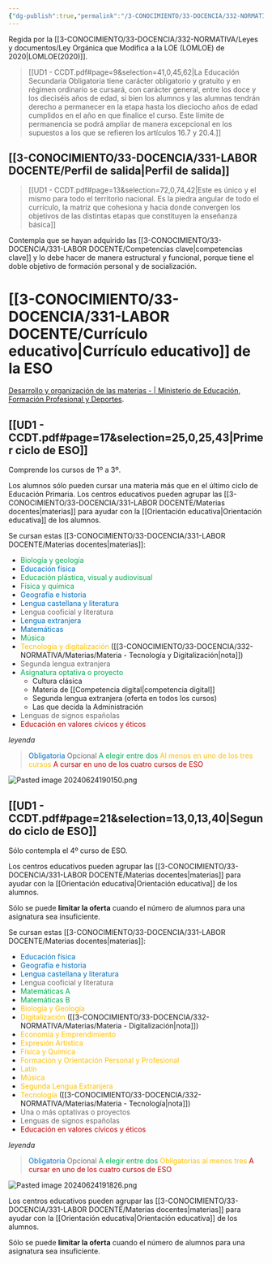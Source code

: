 ```yaml
---
{"dg-publish":true,"permalink":"/3-CONOCIMIENTO/33-DOCENCIA/332-NORMATIVA/Educación Secundaria Obligatoria (ESO)/"}
---
```


Regida por la [[3-CONOCIMIENTO/33-DOCENCIA/332-NORMATIVA/Leyes y documentos/Ley Orgánica que Modifica a la LOE (LOMLOE) de 2020\|LOMLOE(2020)]].

> [[UD1 - CCDT.pdf#page=9&selection=41,0,45,62|La Educación Secundaria Obligatoria tiene carácter obligatorio y gratuito y en régimen ordinario se cursará, con carácter general, entre los doce y los dieciséis años de edad, si bien los alumnos y las alumnas tendrán derecho a permanecer en la etapa hasta los dieciocho años de edad cumplidos en el año en que finalice el curso. Este límite de permanencia se podrá ampliar de manera excepcional en los supuestos a los que se refieren los artículos 16.7 y 20.4.]]


## [[3-CONOCIMIENTO/33-DOCENCIA/331-LABOR DOCENTE/Perfil de salida\|Perfil de salida]]
>[[UD1 - CCDT.pdf#page=13&selection=72,0,74,42|Este es único y el mismo para todo el territorio nacional. Es la piedra angular de todo el currículo, la matriz que cohesiona y hacia donde convergen los objetivos de las distintas etapas que constituyen la enseñanza básica]]

Contempla que se hayan adquirido las [[3-CONOCIMIENTO/33-DOCENCIA/331-LABOR DOCENTE/Competencias clave\|competencias clave]] y lo debe hacer de manera estructural y funcional, porque tiene el doble objetivo de formación personal y de socialización.

# [[3-CONOCIMIENTO/33-DOCENCIA/331-LABOR DOCENTE/Currículo educativo\|Currículo educativo]] de la ESO
[Desarrollo y organización de las materias - | Ministerio de Educación, Formación Profesional y Deportes](https://educagob.educacionfpydeportes.gob.es/curriculo/curriculo-lomloe/menu-curriculos-basicos/ed-secundaria-obligatoria/materias/desarrollo-materias.html).
## [[UD1 - CCDT.pdf#page=17&selection=25,0,25,43|Primer ciclo de ESO]]
Comprende los cursos de 1º a 3º.

Los alumnos sólo pueden cursar una materia más que en el último ciclo de Educación Primaria. Los centros educativos pueden agrupar las [[3-CONOCIMIENTO/33-DOCENCIA/331-LABOR DOCENTE/Materias docentes\|materias]] para ayudar con la [[Orientación educativa\|Orientación educativa]] de los alumnos.

Se cursan estas [[3-CONOCIMIENTO/33-DOCENCIA/331-LABOR DOCENTE/Materias docentes\|materias]]:
- <span style="color:rgb(0, 176, 80)">Biología y geología</span>
- <span style="color:rgb(0, 112, 192)">Educación física</span>
- <span style="color:rgb(0, 176, 80)">Educación plástica, visual y audiovisual</span>
- <span style="color:rgb(0, 176, 80)">Física y química</span>
- <span style="color:rgb(0, 112, 192)">Geografía e historia</span>
- <span style="color:rgb(0, 112, 192)">Lengua castellana y literatura</span>
- <span style="color:rgb(107, 107, 107)">Lengua cooficial y literatura</span>
- <span style="color:rgb(0, 112, 192)">Lengua extranjera</span>
- <span style="color:rgb(0, 112, 192)">Matemáticas</span>
- <span style="color:rgb(0, 176, 80)">Música</span>
- <span style="color:rgb(255, 192, 0)">Tecnología y digitalización</span> ([[3-CONOCIMIENTO/33-DOCENCIA/332-NORMATIVA/Materias/Materia - Tecnología y Digitalización\|nota]])
- <span style="color:rgb(107, 107, 107)">Segunda lengua extranjera</span>
- <span style="color:rgb(0, 176, 80)">Asignatura optativa o proyecto</span>
	- Cultura clásica
	- Materia de [[Competencia digital\|competencia digital]]
	- Segunda lengua extranjera (oferta en todos los cursos)
	- Las que decida la Administración
- <span style="color:rgb(107, 107, 107)">Lenguas de signos españolas</span>
- <span style="color:rgb(192, 0, 0)">Educación en valores cívicos y éticos</span>

*leyenda*
> <span style="color:rgb(0, 112, 192)">Obligatoria</span>
> <span style="color:rgb(107, 107, 107)">Opcional</span>
> <span style="color:rgb(0, 176, 80)">A elegir entre dos</span>
> <span style="color:rgb(255, 192, 0)">Al menos en uno de los tres cursos</span>
> <span style="color:rgb(192, 0, 0)">A cursar en uno de los cuatro cursos de ESO</span>

![Pasted image 20240624190150.png](/img/user/3-CONOCIMIENTO/33-DOCENCIA/332-NORMATIVA/MEDIA/Pasted%20image%2020240624190150.png)


## [[UD1 - CCDT.pdf#page=21&selection=13,0,13,40|Segundo ciclo de ESO]]
Sólo contempla el 4º curso de ESO.

Los centros educativos pueden agrupar las [[3-CONOCIMIENTO/33-DOCENCIA/331-LABOR DOCENTE/Materias docentes\|materias]] para ayudar con la [[Orientación educativa\|Orientación educativa]] de los alumnos.

Sólo se puede **limitar la oferta** cuando el número de alumnos para una asignatura sea insuficiente.

Se cursan estas [[3-CONOCIMIENTO/33-DOCENCIA/331-LABOR DOCENTE/Materias docentes\|materias]]:
- <span style="color:rgb(0, 112, 192)">Educación física</span>
- <span style="color:rgb(0, 112, 192)">Geografía e historia</span>
- <span style="color:rgb(0, 112, 192)">Lengua castellana y literatura</span>
- <span style="color:rgb(107, 107, 107)">Lengua cooficial y literatura</span>
- <span style="color:rgb(0, 176, 80)">Matemáticas A</span>
- <span style="color:rgb(0, 176, 80)">Matemáticas B</span>
- <span style="color:rgb(255, 192, 0)">Biología y Geología</span>
- <span style="color:rgb(255, 192, 0)">Digitalización</span> ([[3-CONOCIMIENTO/33-DOCENCIA/332-NORMATIVA/Materias/Materia - Digitalización\|nota]])
- <span style="color:rgb(255, 192, 0)">Economía y Emprendimiento</span>
- <span style="color:rgb(255, 192, 0)">Expresión Artística</span>
- <span style="color:rgb(255, 192, 0)">Física y Química</span>
- <span style="color:rgb(255, 192, 0)">Formación y Orientación Personal y Profesional</span>
- <span style="color:rgb(255, 192, 0)">Latín</span>
- <span style="color:rgb(255, 192, 0)">Música</span>
- <span style="color:rgb(255, 192, 0)">Segunda Lengua Extranjera</span>
- <span style="color:rgb(255, 192, 0)"> Tecnología</span> ([[3-CONOCIMIENTO/33-DOCENCIA/332-NORMATIVA/Materias/Materia - Tecnología\|nota]])
- <span style="color:rgb(107, 107, 107)">Una o más optativas o proyectos</span>
- <span style="color:rgb(107, 107, 107)">Lenguas de signos españolas</span>
- <span style="color:rgb(192, 0, 0)">Educación en valores cívicos y éticos</span>

*leyenda*
> <span style="color:rgb(0, 112, 192)">Obligatoria</span>
> <span style="color:rgb(107, 107, 107)">Opcional</span>
> <span style="color:rgb(0, 176, 80)">A elegir entre dos</span>
> <span style="color:rgb(255, 192, 0)">Obligatorias al menos tres</span>
> <span style="color:rgb(192, 0, 0)">A cursar en uno de los cuatro cursos de ESO</span>

![Pasted image 20240624191826.png](/img/user/3-CONOCIMIENTO/33-DOCENCIA/332-NORMATIVA/MEDIA/Pasted%20image%2020240624191826.png)

Los centros educativos pueden agrupar las [[3-CONOCIMIENTO/33-DOCENCIA/331-LABOR DOCENTE/Materias docentes\|materias]] para ayudar con la [[Orientación educativa\|Orientación educativa]] de los alumnos.

Sólo se puede **limitar la oferta** cuando el número de alumnos para una asignatura sea insuficiente.